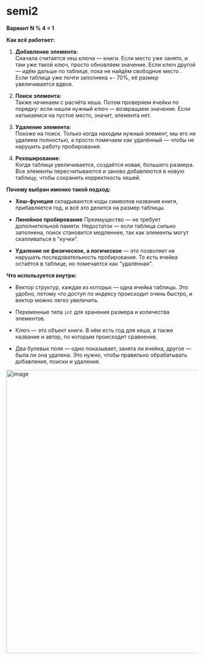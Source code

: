# semi2
**Вариант N % 4 = 1** 

**Как всё работает:**

1. **Добавление элемента:**  
   Сначала считается хеш ключа — книги. Если место уже занято, и там уже такой ключ, просто обновляем значение. Если ключ другой — идём дальше по таблице, пока не найдём свободное место .  
   Если таблица уже почти заполнена  +- 70%, её размер увеличивается вдвое.

2. **Поиск элемента:**  
   Также начинаем с расчёта хеша. Потом проверяем ячейки по порядку: если нашли нужный ключ — возвращаем значение. Если натыкаемся на пустое место, значит, элемента нет.

3. **Удаление элемента:**  
   Похоже на поиск. Только когда находим нужный элемент, мы его не удаляем полностью, а просто помечаем как удалённый — чтобы не нарушить работу пробирования.

4. **Рехеширование:**  
   Когда таблица увеличивается, создаётся новая, большего размера. Все элементы пересчитываются и заново добавляются в новую таблицу, чтобы сохранить корректность хешей.

**Почему выбран именно такой подход:**

- **Хеш-функция** складываются коды символов названия книги, прибавляется год, и всё это делится на размер таблицы.

- **Линейное пробирование** Преимущество — не требует дополнительной памяти. Недостаток — если таблица сильно заполнена, поиск становится медленнее, так как элементы могут скапливаться в "кучки".

- **Удаление не физическое, а логическое** — это позволяет не нарушать последовательность пробирования. То есть ячейка остаётся в таблице, но помечается как "удалённая".

**Что используется внутри:**

- Вектор структур, каждая из которых — одна ячейка таблицы. Это удобно, потому что доступ по индексу происходит очень быстро, и вектор можно легко увеличить.

- Переменные типа `int` для хранения размера и количества элементов. 

- Ключ — это объект книги. В нём есть год для хеша, а также название и автор, по которым происходит сравнение.

- Два булевых поля — одно показывает, занята ли ячейка, другое — была ли она удалена. Это нужно, чтобы правильно обрабатывать добавления, поиски и удаления.

  
<img width="745" alt="image" src="https://github.com/user-attachments/assets/dfce3288-e8aa-4f85-b222-37b1f8f1eca2" />

